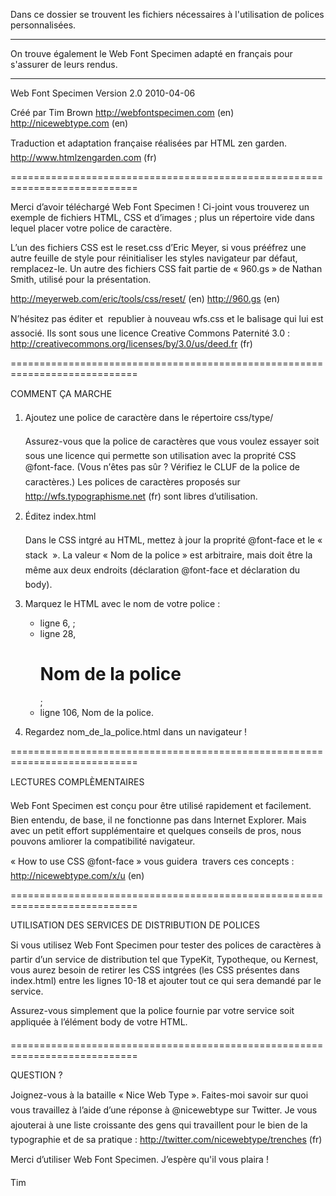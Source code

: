 Dans ce dossier se trouvent les fichiers nécessaires à l'utilisation de polices personnalisées.

---

On trouve également le Web Font Specimen adapté en français pour s'assurer de leurs rendus.

---

Web Font Specimen
Version 2.0
2010-04-06

Créé par Tim Brown
http://webfontspecimen.com (en)
http://nicewebtype.com (en)

Traduction et adaptation française réalisées par HTML zen garden.
http://www.htmlzengarden.com (fr)

============================================================================

Merci d’avoir téléchargé Web Font Specimen ! Ci-joint vous trouverez un
exemple de fichiers HTML, CSS et d’images ; plus un répertoire vide dans
lequel placer votre police de caractère.

L’un des fichiers CSS est le reset.css d’Eric Meyer, si vous prééfrez une
autre feuille de style pour réinitialiser les styles navigateur par défaut,
remplacez-le. Un autre des fichiers CSS fait partie de « 960.gs » de Nathan
Smith, utilisé pour la présentation.

http://meyerweb.com/eric/tools/css/reset/ (en)
http://960.gs (en)

N’hésitez pas éditer et  republier à nouveau wfs.css et le balisage qui
lui est associé. Ils sont sous une licence Creative Commons Paternité 3.0 :
http://creativecommons.org/licenses/by/3.0/us/deed.fr (fr)

============================================================================

COMMENT ÇA MARCHE


1. Ajoutez une police de caractère dans le répertoire css/type/

   Assurez-vous que la police de caractères que vous voulez essayer soit
   sous une licence qui permette son utilisation avec la proprité CSS
   @font-face. (Vous n’êtes pas sûr ? Vérifiez le CLUF de la police de
   caractères.) Les polices de caractères proposés sur
   http://wfs.typographisme.net (fr) sont libres d’utilisation.


2. Éditez index.html

   Dans le CSS intgré au HTML, mettez à jour la proprité @font-face et le
   « stack  ». La valeur « Nom de la police » est arbitraire, mais doit être
   la même aux deux endroits (déclaration @font-face et déclaration du
   body).


3. Marquez le HTML avec le nom de votre police :

   - ligne 6, <title>Nom de la police – Web Font Specimen</title> ;
   - ligne 28, <h1>Nom de la police</h1> ;
   - ligne 106, <th>Nom de la police</th>.
   

4. Regardez nom_de_la_police.html dans un navigateur !


============================================================================

LECTURES COMPLÈMENTAIRES


Web Font Specimen est conçu pour être utilisé rapidement et
facilement. Bien entendu, de base, il ne fonctionne pas dans Internet
Explorer. Mais avec un petit effort supplémentaire et quelques conseils de
pros, nous pouvons amliorer la compatibilité navigateur.

« How to use CSS @font-face » vous guidera  travers ces concepts :
http://nicewebtype.com/x/u (en)

============================================================================

UTILISATION DES SERVICES DE DISTRIBUTION DE POLICES


Si vous utilisez Web Font Specimen pour tester des polices de caractères à
partir d’un service de distribution tel que TypeKit, Typotheque, ou Kernest,
vous aurez besoin de retirer les CSS intgrées (les CSS présentes dans
index.html) entre les lignes 10-18 et ajouter tout ce qui sera demandé par
le service.

Assurez-vous simplement que la police fournie par votre service soit
appliquée à l’élément body de votre HTML.


============================================================================

QUESTION ?


Joignez-vous à la bataille « Nice Web Type ». Faites-moi savoir sur quoi
vous travaillez à l’aide d’une réponse à @nicewebtype sur Twitter. Je vous
ajouterai à une liste croissante des gens qui travaillent pour le bien de
la typographie et de sa pratique :
http://twitter.com/nicewebtype/trenches (fr)

Merci d’utiliser Web Font Specimen. J’espère qu'il vous plaira !

Tim